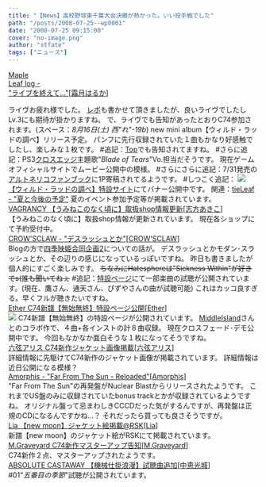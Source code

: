 ```yaml
---
title: "【News】高校野球東千葉大会決勝が熱かった。いい投手戦でした"
path: "/posts/2008-07-25--wp0801"
date: "2008-07-25 09:15:00"
cover: "no-image.png"
author: "stfate"
tags: ["ニュース"]
---
```


<style type="text/css">
<!--
p {white-space: pre-wrap};
-->
</style>

<a class="topics" href="http://shimotsukin.jugem.jp/" target="_blank">Maple Leaf log - "ライブを終えて…"</a><span class="junre">[<a href="http://shimotsukin.com/" target="_blank">霜月はるか</a>]</span>
<div class="news">ライヴお疲れ様でした。
<a href="http://stfate.net/log/eid1192.html">レポ</a>も書かせて頂きましたが、良いライヴでしたしLv.3にも期待が掛かりますね。
で、ライヴでも告知があったとおりC74参加されます。(スペース：<em>8月16日(土) 西"れ"-19b</em>)
new mini album【ウィルド・ラッドの調べ】リリース予定。
パンフに先行収録されていた１曲もかなり好感触でしたし、楽しみな１枚です。
#追記：<a href="http://shimotsukin.com/" target="_blank">Top</a>でも告知されてますね。
#さらに追記：PS3<a href="http://www.compileheart.com/xedge/" target="_blank">クロスエッジ</a>主題歌"<em>Blade of Tears</em>"Vo.担当だそうです。
現在ゲームオフィシャルサイトでムービー公開中の模様。
#さらにさらに追記：7/31発売の<a href="http://shop.salburg.com/product/arpo_sec_fes/fanbook/index.htm" target="_blank">アルトネリコファンブック</a>に1P寄稿されてるようです。
#しつこく追記：
<a href="http://shimotsukin.com/sd/wyrdrad/" target="_blank"><img src="http://shimotsukin.com/sd/wyrdrad/ban400.jpg"></a>
<a href="http://shimotsukin.com/sd/wyrdrad/" target="_blank">【ウィルド・ラッドの調べ】特設サイト</a>にてバナー公開中です。
関連：<a href="http://tieleaf.net/" target="_blank">tieLeaf - "夏と今後の予定"</a>
夏のイベント参加予定等が掲載されています。</div>
<a class="topics" href="http://www.vagrancy.jp/" target="_blank">VAGRANCY 【うみねこのなく頃に】取扱shop情報更新</a><span class="junre">[<a href="http://www.vagrancy.jp/" target="_blank">志方あきこ</a>]</span>
<div class="news">【うみねこのなく頃に】取扱shop情報が更新されています。
現在各ショップにて予約受付中。</div>
<a class="topics" href="http://www.crowsclaw.info/2008/07/25/0837_604.php" target="_blank">CROW'SCLAW - "デスラッシュとか"</a><span class="junre">[<a href="http://www.crowsclaw.info/" target="_blank">CROW'SCLAW</a>]</span>
<div class="news">Blogの方で<a href="http://www.eikigoudou.info/" target="_blank">四季映姫合同企画2</a>についての話が。
デスラッシュとかモダン･スラッシュとか、その辺りの感じになっているっぽいですね。
昨日も書きましたが個人的にすごく楽しみです。
<del>ちなみにHatesphereは"Sickness Within"が好きでs(誰も聞いてねぇ</del>
#追記：<a href="http://www.eikigoudou.info/" target="_blank">特設ページ</a>にて一部楽曲の試聴が公開されています。(現在、鷹さん、通天さん、ぴずやさんの曲が試聴可能)
これはカッコ良すぎる。早くフルが聴きたいですね。</div>
<a class="topics" href="http://www.ether-music.com/music/mm.html" target="_blank">Ether C74新譜【無始無終】特設ページ公開</a><span class="junre">[<a href="http://www.ether-music.com/" target="_blank">Ether</a>]</span>
<div class="news"><a href="http://www.ether-music.com/music/mm.html" target="_blank"><img src="http://www.ether-music.com/img/mm/mmbanner.jpg"></a>
C74新譜【無始無終】の特設ページが公開されています。
<a href="http://www.middleisland.net/" target="_blank">MiddleIsland</a>さんとのコラボ作で、４曲+各インストの計８曲収録。
現在クロスフェード･デモ公開中です。
今回もなかなか面白そうな１枚になってそうですね。</div>
<a class="topics" href="http://www.rokugen.net/" target="_blank">六弦アリス C74新作ジャケット画像掲載</a><span class="junre">[<a href="http://www.rokugen.net/" target="_blank">六弦アリス</a>]</span>
<div class="news">詳細情報に先駆けてC74新作のジャケット画像が掲載されています。
詳細情報は近日公開になる模様？</div>
<a class="topics" href="http://www.amorphis.net/" target="_blank">Amorphis - "Far From The Sun - Reloaded"</a><span class="junre">[<a href="http://www.amorphis.net/" target="_blank">Amorphis</a>]</span>
<div class="news">"Far From The Sun"の再発盤がNuclear Blastからリリースされたようです。
これまでUS盤のみに収録されていたbonus trackとかが収録されているようですね。
オリジナル盤って忌まわしきCCCDだった気がするんですが、再発盤は正規のCDになるんですかね…？
それだったら買っても良さそうですが。</div>
<a class="topics" href="http://61.199.33.219/games/info/musicinfo/queenslabel/newmoon/index.html" target="_blank">Lia 【new moon】ジャケット絵掲載@RSK</a><span class="junre">[<a href="http://www.lias-cafe.com/" target="_blank">Lia</a>]</span>
<div class="news">新譜【new moon】のジャケット絵がRSKにて掲載されています。</div>
<a class="topics" href="http://www.geocities.jp/iwamud/" target="_blank">M.Graveyard C74新作マスターアップ告知</a><span class="junre">[<a href="http://www.geocities.jp/iwamud/" target="_blank">M.Graveyard</a>]</span>
<div class="news">C74新作２点、マスターアップされたようです。</div>
<a class="topics" href="http://shule-aroon.sakura.ne.jp/automatic/" target="_blank">ABSOLUTE CASTAWAY 【機械仕掛浪漫】試聴曲追加</a><span class="junre">[<a href="http://shule-aroon.sakura.ne.jp/" target="_blank">中恵光城</a>]</span>
<div class="news">#01"<em>五番目の季節</em>"試聴が公開されています。</div>
